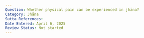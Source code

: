 ```yaml
---
Question: Whether physical pain can be experienced in jhāna?
Category: Jhāna
Sutta References:
Date Entered: April 6, 2025
Review Status: Not started
---
```

